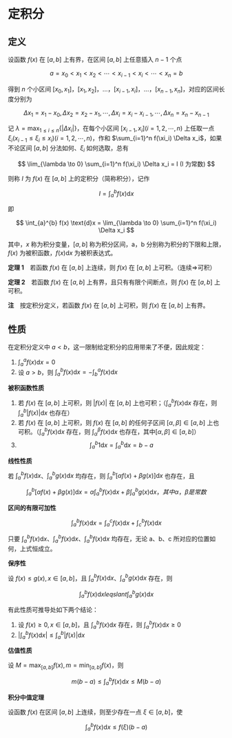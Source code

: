 <!--
 * @Github       : https://github.com/superzhc/BigData-A-Question
 * @Author       : SUPERZHC
 * @CreateDate   : 2020-12-10 11:48:06
 * @LastEditTime : 2020-12-10 16:47:32
 * @Copyright 2020 SUPERZHC
-->
# 定积分

## 定义

设函数 $f(x)$ 在 $[a,b]$ 上有界，在区间 $[a,b]$ 上任意插入 $n-1$ 个点

$$
a = x_0 < x_1 < x_2 < \cdots < x_{i-1} < x_i < \cdots < x_n = b
$$

得到 $n$ 个小区间 $[x_0,x_1]$，$[x_1,x_2]$，...，$[x_{i-1},x_i]$，...，$[x_{n-1},x_n]$，对应的区间长度分别为

$$
\Delta x_1 = x_1 - x_0 , \Delta x_2 = x_2 - x_1 , \cdots , \Delta x_i = x_i - x_{i-1} , \cdots , \Delta x_n = x_n - x_{n-1}
$$

记 $\lambda = \max_{1 \leqslant i \leqslant n} \left \{ |\Delta x_i| \right \}$，在每个小区间 $[x_{i-1},x_i](i = 1,2, \cdots ,n)$ 上任取一点 $\xi_i(x_{i-1} \leqslant \xi_i \leqslant x_i)( i = 1,2, \cdots ,n)$，作和 $\sum_{i=1}^n f(\xi_i) \Delta x_i$，如果不论区间 $[a,b]$ 分法如何、$\xi_i$ 如何选取，总有

$$
\lim_{\lambda \to 0} \sum_{i=1}^n f(\xi_i) \Delta x_i = I (I 为常数)
$$

则称 $I$ 为 $f(x)$ 在 $[a,b]$ 上的定积分（简称积分），记作

$$
I = \int_{a}^{b} f(x) \text{d}x
$$

即

$$
\int_{a}^{b} f(x) \text{d}x = \lim_{\lambda \to 0} \sum_{i=1}^n f(\xi_i) \Delta x_i
$$

其中，$x$ 称为积分变量，$[a,b]$ 称为积分区间，a，b 分别称为积分的下限和上限，$f(x)$ 为被积函数，$f(x) \text{d}x$ 为被积表达式。

**定理 1**　若函数 $f(x)$ 在 $[a,b]$ 上连续，则 $f(x)$ 在 $[a,b]$ 上可积。（连续⇒可积）

**定理 2**　若函数 $f(x)$ 在 $[a,b]$ 上有界，且只有有限个间断点，则 $f(x)$ 在 $[a,b]$ 上可积。

**注**　按定积分定义，若函数 $f(x)$ 在 $[a,b]$ 上可积，则 $f(x)$ 在 $[a,b]$ 上有界。

## 性质

在定积分定义中 $a < b$，这一限制给定积分的应用带来了不便，因此规定：

1. $\int_{a}^{a} f(x) \text{d}x = 0$
2. 设 $a > b$，则 $\int_{a}^b f(x) \text{d}x = - \int_{b}^{a} f(x) \text{d}x$

**被积函数性质**

1. 若 $f(x)$ 在 $[a,b]$ 上可积，则 $|f(x)|$ 在 $[a,b]$ 上也可积；（$\int_{a}^{b} f(x) \text{d}x$ 存在，则 $\int_{a}^{b} |f(x)| \text{d}x$ 也存在）
2. 若 $f(x)$ 在 $[a,b]$ 上可积，则 $f(x)$ 在 $[a,b]$ 的任何子区间 $[\alpha,\beta] \in [a,b]$ 上也可积。（$\int_{a}^{b} f(x) \text{d}x$ 存在，则 $\int_{\alpha}^{\beta} f(x) \text{d}x$ 也存在，其中$[\alpha,\beta] \in [a,b]$）
3. $$\int_{a}^{b} 1 \text{d}x = \int_{a}^{b} \text{d}x = b-a$$

**线性性质**

若 $\int_{a}^{b} f(x) \text{d}x$、$\int_{a}^{b} g(x) \text{d}x$ 均存在，则 $\int_{a}^{b} [\alpha f(x) + \beta g(x)] \text{d}x$ 也存在，且

$$
\int_{a}^{b} [\alpha f(x) + \beta g(x)] \text{d}x = \alpha \int_{a}^{b} f(x) \text{d}x + \beta \int_{a}^{b} g(x) \text{d}x，其中 \alpha，\beta 是常数
$$

**区间的有限可加性**

$$
\int_{a}^{b} f(x) \text{d}x = \int_{a}^{c} f(x) \text{d}x + \int_{c}^{b} f(x) \text{d}x
$$

只要 $\int_{a}^{b} f(x) \text{d}x$、$\int_{a}^{b} f(x) \text{d}x$、$\int_{a}^{b} f(x) \text{d}x$ 均存在，无论 a、b、c 所对应的位置如何，上式恒成立。

**保序性**

设 $f(x) \leqslant g(x) , x \in [a,b]$，且 $\int_{a}^{b} f(x) \text{d}x$、$\int_{a}^{b} g(x) \text{d}x$ 存在，则

$$
\int_{a}^{b} f(x) \text{d}x leqslant \int_{a}^{b} g(x) \text{d}x
$$

有此性质可推导处如下两个结论：

1. 设 $f(x) \geqslant 0 , x \in [a,b]$，且 $\int_{a}^{b} f(x) \text{d}x$ 存在，则 $\int_{a}^{b} f(x) \text{d}x \geqslant 0$
2. $|\int_{a}^{b} f(x) \text{d}x| \leqslant \int_{a}^{b} |f(x)| \text{d}x$

**估值性质**

设 $M = \max_{[a,b]} f(x) , m = \min_{[a,b]} f(x)$，则

$$
m(b-a) \leqslant \int_{a}^{b} f(x) \text{d}x \leqslant M(b-a)
$$

**积分中值定理**

设函数 $f(x)$ 在区间 $[a,b]$ 上连续，则至少存在一点 $\xi \in [a,b]$，使

$$
\int_{a}^{b} f(x) \text{d}x \leqslant f(\xi)(b-a)
$$